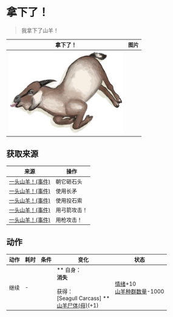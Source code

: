 # 拿下了！  
> 我拿下了山羊！  
  
  拿下了！  |   图片   
 ----  |  ----:   
   |  <img decoding="async" src="Sprite/GoatCarcass.png" href="a.md" style="max-width:300px;max-height:300px;">   
  
## 获取来源  
来源  |  操作  
----  |  ----  
[一头山羊！(事件)](Event_GoatFight.md)  |  朝它砸石头  
[一头山羊！(事件)](Event_GoatFight.md)  |  使用长矛  
[一头山羊！(事件)](Event_GoatFight.md)  |  使用投石索  
[一头山羊！(事件)](Event_GoatFight.md)  |  用弓箭攻击！  
[一头山羊！(事件)](Event_GoatFight.md)  |  用枪攻击！  
## 动作  
动作  |  耗时  |  条件  |  变化  |  状态  
----  |  ----  |  ----  |  ----  |  ----  
继续<br>  |  -  |    |  ** 自身：**<br>消失<br><br>** 获得： **<br>** [Seagull Carcass] **<br>  [山羊尸体(母)](GoatCarcassFemale.md)(+1)<br>  |  [情绪](Morale.md)+10<br>[山羊种群数量](Pop_Goat.md)-1000  


<script>document.title="拿下了！ - 卡牌生存百科 Card Survival Wiki";</script>